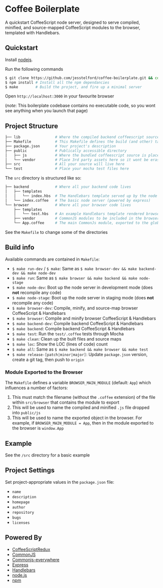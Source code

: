 # Coffee Boilerplate

A quickstart CoffeeScript node server, designed to serve compiled, minified, and source-mapped CoffeeScript modules to the browser, templated with Handlebars. 

## Quickstart

Install [nodejs](http://nodejs.org/download/).

Run the following commands

```bash
$ git clone https://github.com/jesstelford/coffee-boilerplate.git && cd coffee-boilerplace
$ npm install # Install all the npm dependancies
$ make        # Build the project, and fire up a minimal server
```

Open `http://localhost:3000` in your favourite browser

(*note*: This boilerplate codebase contains no executable code, so you wont see
anything when you launch that page)

## Project Structure

```bash
├── lib                # Where the compiled backend coffeescript source is placed after `make X`
├── Makefile           # This Makefile defines the build (and other) tasks (see below for more)
├── package.json       # Your project's description
├── public             # Publically accessible directory
│   ├── js             # Where the bundled coffeescript source is placed after `make X`
│   └── vendor         # Place 3rd party assets here so it wont be erased upon compile
├── src                # All your source will live here
└── test               # Place your mocha test files here
```

The `src` directory is structured like so:
```bash
├── backend            # Where all your backend code lives
│   ├── templates
│   │   └── index.hbs  # The Handlebars template served up by the node server
│   └── index.coffee   # The basic node server (powered by express)
└── browser            # Where all your browser code lives
    ├── templates
    │   └── test.hbs   # An example Handlebars template rendered browser-side
    ├── vendor         # CommonJS modules to be included in the browser bundle
    └── App.coffee     # The main CommonJs module, exported to the global namespace
```

See the `Makefile` to change some of the directories

## Build info

Available commands are contained in `Makefile`:

 * `$ make run-dev` / `$ make`: Same as `$ make browser-dev && make backend-dev && make node-dev`
 * `$ make run`: Same as `$ make browser && make backend && make node-stage`
 * `$ make node-dev`: Boot up the node server in development mode (does **not** recompile any code)
 * `$ make node-stage`: Boot up the node server in staging mode (does **not** recompile any code)
 * `$ make browser-dev`: Compile, minify, and source-map browser CoffeeScript & Handlebars
 * `$ make browser`: Compile and minify browser CoffeeScript & Handlebars
 * `$ make backend-dev`: Compile backend CoffeeScript & Handlebars
 * `$ make backend`: Compile backend CoffeeScript & Handlebars
 * `$ make test`: Run the `test/.coffee` tests through Mocha
 * `$ make clean`: Clean up the built files and source maps
 * `$ make loc`: Show the LOC (lines of code) count
 * `$ make all`: Same as `$ make backend && make browser && make test`
 * `$ make release-[patch|minor|major]`: Update `package.json` version, create a git tag, then push to `origin`

### Module Exported to the Browser

The `Makefile` defines a variable `BROWSER_MAIN_MODULE` (default: `App`) which influences a number of factors:

 1. This must match the filename (without the `.coffee` extension) of the file within `src/browser` that contains the module to export
 1. This will be used to name the compiled and minified `.js` file dropped into `public/js`
 1. This will be used to name the exported object in the browser. For example, if `BROWSER_MAIN_MODULE = App`, then in the module exported to the browser is `window.App`

## Example

See the `/src` directory for a basic example

## Project Settings

Set project-appropriate values in the `package.json` file:

 * `name`
 * `description`
 * `homepage`
 * `author`
 * `repository`
 * `bugs`
 * `licenses`

## Powered By

 * [CoffeeScriptRedux](https://github.com/michaelficarra/CoffeeScriptRedux)
 * [CommonJS](http://www.commonjs.org)
 * [Commonjs-everywhere](https://github.com/michaelficarra/commonjs-everywhere)
 * [Express](http://expressjs.com)
 * [Handlebars](http://handlebarsjs.com)
 * [node.js](http://nodejs.org)
 * [npm](https://npmjs.org)
